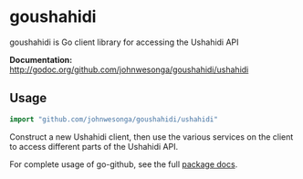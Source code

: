 goushahidi
==========

goushahidi is Go client library for accessing the Ushahidi API

**Documentation:** <http://godoc.org/github.com/johnwesonga/goushahidi/ushahidi>


## Usage ##

```go
import "github.com/johnwesonga/goushahidi/ushahidi"
```

Construct a new Ushahidi client, then use the various services on the client to
access different parts of the Ushahidi API.



For complete usage of go-github, see the full [package docs][].

[Ushahidi API]: https://wiki.ushahidi.com/display/WIKI/Ushahidi+3.x+REST+API
[goauth2]: https://code.google.com/p/goauth2/
[goauth2 docs]: http://godoc.org/code.google.com/p/goauth2/oauth
[personal API token]: https://github.com/blog/1509-personal-api-tokens
[package docs]: http://godoc.org/github.com/johnwesonga/goushahidi/ushahidi